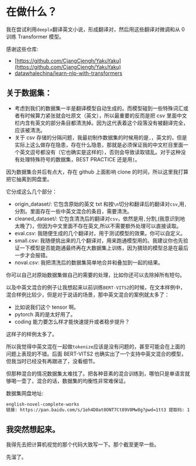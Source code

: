 # 在做什么？

我在尝试利用`deeplx`翻译英文小说，形成翻译对，然后用这些翻译对微调和从 0 训练 Transformer 模型。<br>

感谢这些仓库:<br>

- [https://github.com/CjangCjengh/YakuYaku](https://github.com/CjangCjengh/YakuYaku)
- [datawhalechina/learn-nlp-with-transformers](https://github.com/datawhalechina/learn-nlp-with-transformers/blob/main/docs/%E7%AF%87%E7%AB%A04-%E4%BD%BF%E7%94%A8Transformers%E8%A7%A3%E5%86%B3NLP%E4%BB%BB%E5%8A%A1/4.6-%E7%94%9F%E6%88%90%E4%BB%BB%E5%8A%A1-%E6%9C%BA%E5%99%A8%E7%BF%BB%E8%AF%91.ipynb)

## 关于数据集：

- 考虑到我们的数据集一半是翻译模型自动生成的。而模型碰到一些特殊词汇或者有时候算力紧张就会吐原文（英文），所以最重要的反而是把 csv 里面中文栏内含有英文的部分条目都清洗掉。因为这代表着这个段落没有被翻译完全，应该被清洗。<br>
- 关于 csv 存储的分隔问题，我最初制作数据集的时候用的是`,`，英文的，但是实际上这么做存在隐患，存在什么隐患，那就是必须保证我的中文栏目里面一个英文逗号都没有（它也确实是这样的），否则会导致读取错乱。对于这种没有处理特殊符号的数据集，BEST PRACTICE 还是用`|`。

因为数据集合并后有点大，存在 github 上面影响 clone 的时间，所以这里我打算把它抽离到网盘里。<br>

它分成这么几个部分：<br>

- origin_dataset/: 它包含原始的英文 txt 和按`\n`切分和翻译后的翻译对`csv`,用`,`分割。里面存在一些中英文混合的条目，需要清洗。<br>
- cleaned_dataset/: 它包含清洗后的翻译对`csv`，依然是用`,`分割,(我意识到地太晚了)，但因为中文里面不存在英文,所以不需要额外处理可以直接读取。<br>
- eval.csv: 我随便生成的几个翻译对，用于测试模型的效果。你可以自定义。<br>
- small.csv: 我随便挑出来的几个翻译对，用来跑通模型用的。我建议你也先验证一下模型是否能跑通最终再在大数据集上训练，因为猥琐的模型总是在最后一步才会报错。<br>
- noval.csv: 我把清洗后的数据集简单地合并和叠加到一起的结果。<br>

你可以自己对原始数据集做自己的需要的处理，比如你还可以去除掉所有短句。<br>

以及中英文混合的例子让我想起来以前训练`BERT-VITS2`的时候，在文本样例中，混合样例比较少，但是对于说话的场景，那中英文混合的案例就太多了：<br>

- 比如说我们这个 tensor 啊。
- pytorch 真的是太好用了。
- coding 能力要怎么样才能快速提升或者稳步提升？

这样子的样例太多了。<br>

所以我觉得中英文混在一起做`tokenize`应该是没有问题的，甚至可能会在上面的问题上表现的不错。后面 BERT-VITS2 也确实出了一个支持中英文混合的模型，但我当时已经没有再跟进了，没看细节。<br>

但那种混合的情况数据集太难找了。把各种音素的混合训练到，哪怕只是单语言就够喝一壶了，混合的话，数据集的均衡性非常难保证。<br>

数据集网盘地址:<br>

```txt
english-novel-complete-works
链接: https://pan.baidu.com/s/1eh4D0at0ONT7Ct89V0Mw8g?pwd=1tt3 提取码: 1tt3
```

## 我突然想起来。

我得先去把计算机视觉的那个代码大致写一下。那个截至更早一些。<br>

先溜了。<br>
